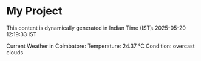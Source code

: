 # My Project

This content is dynamically generated in Indian Time (IST): 2025-05-20 12:19:33 IST


Current Weather in Coimbatore:
Temperature: 24.37 °C
Condition: overcast clouds
